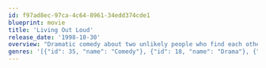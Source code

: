 ```yaml
---
id: f97ad8ec-97ca-4c64-8961-34edd374cde1
blueprint: movie
title: 'Living Out Loud'
release_date: '1998-10-30'
overview: "Dramatic comedy about two unlikely people who find each other while looking for love. Judith Nelson (Holly Hunter) is suddenly single after discovering her husband of fifteen years, a successful doctor (Martin Donovan), has been having an affair with a younger woman. Judith stews, plans, plots and fantasizes, but she can't decide what to do with her life until she goes out to a night club to see singer Liz Bailey (Queen Latifah), who is full of advice on life and love. While out on the town, Judith is suddenly kissed by a total stranger, which opens her eyes to new possibilities ... which is when she notices Pat (Danny De Vito), the elevator operator in her building."
genres: '[{"id": 35, "name": "Comedy"}, {"id": 18, "name": "Drama"}, {"id": 10749, "name": "Romance"}]'
---
```

